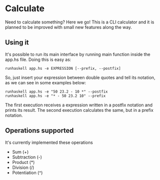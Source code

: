 # Calculate
Need to calculate something? Here we go! This is a CLI calculator and it is planned to be improved with small new features along the way.

## Using it
It's possible to run its main interface by running main function inside the app.hs file. Doing this is easy as:
```
runhaskell app.hs -e EXPRESSION [--prefix, --postfix]
```
So, just insert your expression between double quotes and tell its notation, as we can see in some examples below:
```
runhaskell app.hs -e "50 23.2 - 10 *" --postfix
runhaskell app.hs -e "* - 50 23.2 10" --prefix
```

The first execution receives a expression written in a postfix notation and prints its result. The second execution calculates the same, but in a prefix notation.

## Operations supported
It's currently implemented these operations
  * Sum (+)
  * Subtraction (-)
  * Product (*)
  * Division (/)
  * Potentiation (^)
